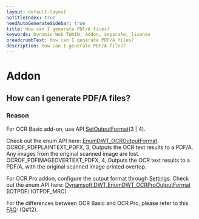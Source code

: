 ```yaml
---
layout: default-layout
noTitleIndex: true
needAutoGenerateSidebar: true
title: How can I generate PDF/A files?
keywords: Dynamic Web TWAIN, Addon, separate, license
breadcrumbText: How can I generate PDF/A files?
description: How can I generate PDF/A files?
---
```


# Addon

## How can I generate PDF/A files?

### Reason

For OCR Basic add-on, use API <a href="https://www.dynamsoft.com/web-twain/docs/info/api/Addon_OCR.html?ver=latest#setoutputformat" target="_blank">SetOutputFormat</a>(3 | 4).

Check out the enum API here: <a href="https://www.dynamsoft.com/web-twain/docs/info/api/Dynamsoft_Enum.html?ver=latest#dynamsoftdwtenumdwt_ocroutputformat" target="_blank">EnumDWT_OCROutputFormat</a>.
OCROF_PDFPLAINTEXT_PDFX, 3, Outputs the OCR text results to a PDF/A. Any images from the original scanned image are lost.
OCROF_PDFIMAGEOVERTEXT_PDFX, 4, Outputs the OCR text results to a PDF/A, with the original scanned image printed overtop.

For OCR Pro addon, configure the output format through <a href="https://www.dynamsoft.com/web-twain/docs/info/api/Addon_OCRPro.html?ver=latest#settings" target="_blank">Settings</a>.
Check out the enum API here: <a href="https://www.dynamsoft.com/web-twain/docs/info/api/Dynamsoft_Enum.html?ver=latest#dynamsoftdwtenumdwt_ocrprooutputformat" target="_blank">Dynamsoft.DWT.EnumDWT_OCRProOutputFormat</a> (IOTPDF/ IOTPDF_MRC)

For the differences between OCR Basic and OCR Pro, please refer to this <a href="" target="_blank">FAQ</a>: (Q#12).
